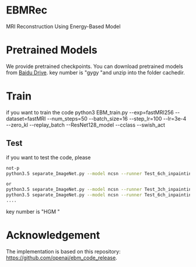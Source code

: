 # EBMRec
MRI Reconstruction Using Energy-Based Model

# Pretrained Models
We provide pretrained checkpoints. You can download pretrained models from [Baidu Drive](https://pan.baidu.com/s/1spFtJLw-5GFwg9rHB015yA). key number is "gygy "and unzip into the folder cachedir.

# Train
if you want to train the code
python3 EBM_train.py --exp=fastMRI256 --dataset=fastMRI --num_steps=50 --batch_size=16 --step_lr=100 --lr=3e-4 --zero_kl --replay_batch --ResNet128_model --cclass --swish_act


## Test
if you want to test the code, please 

```bash
not-p
python3.5 separate_ImageNet.py --model ncsn --runner Test_6ch_inpainting_rgbrgb_256 --config anneal_bedroom_6ch_256.yml --doc your-checkpoint --test --image_folder your-save-path

or
python3.5 separate_ImageNet.py --model ncsn --runner Test_3ch_inpainting_rgbrgb_256 --config anneal_bedroom_3ch_256.yml --doc your-checkpoint --test --image_folder your-save-path
python3.5 separate_ImageNet.py --model ncsn --runner Test_6ch_inpainting_rgbrgb_256 --config anneal_bedroom_6ch_256.yml --doc your-checkpoint --test --image_folder your-save-path
....
```
key number is "HGM " 

# Acknowledgement
The implementation is based on this repository: https://github.com/openai/ebm_code_release.
